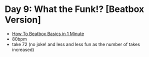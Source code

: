 # Day 9: What the Funk!? [Beatbox Version]

- [How To Beatbox Basics in 1 Minute](https://www.youtube.com/watch?v=EAHExoZIgjM)
- 80bpm
- take 72 (no joke! and less and less fun as the number of takes increased)
